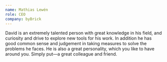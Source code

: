 ```yaml
---
name: Mathias Lewén
role: CEO
company: byBrick
---
```


David is an extremely talented person with great knowledge in his field, and curiosity and drive to explore new tools for his work. In addition he has good common sense and judgement in taking measures to solve the problems he faces. He is also a great personality, which you like to have around you. Simply put—a great colleague and friend.

